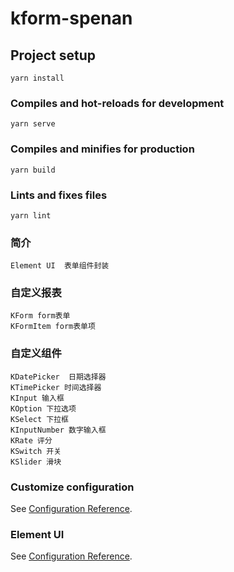 # kform-spenan

## Project setup
```
yarn install
```

### Compiles and hot-reloads for development
```
yarn serve
```

### Compiles and minifies for production
```
yarn build
```

### Lints and fixes files
```
yarn lint
```
### 简介
```
Element UI  表单组件封装
```

### 自定义报表
```
KForm form表单
KFormItem form表单项
```

### 自定义组件
```
KDatePicker  日期选择器
KTimePicker 时间选择器
KInput 输入框
KOption 下拉选项
KSelect 下拉框
KInputNumber 数字输入框
KRate 评分
KSwitch 开关
KSlider 滑块

```



### Customize configuration
See [Configuration Reference](https://cli.vuejs.org/config/).

### Element UI
See [Configuration Reference](https://element.eleme.io/#/zh-CN).
